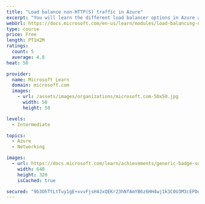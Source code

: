 ```yaml
---
title: "Load balance non-HTTP(S) traffic in Azure"
excerpt: "You will learn the different load balancer options in Azure and how to choose and implement the right Azure solution for non-HTTP(S) traffic."
webUrl: https://docs.microsoft.com/en-us/learn/modules/load-balancing-non-https-traffic-azure/
type: course
price: Free
length: PT1H2M
ratings:
  count: 5
  average: 4.8
heat: 50

provider:
  name: Microsoft Learn
  domain: microsoft.com
  images:
    - url: /assets/images/organizations/microsoft.com-50x50.jpg
      width: 50
      height: 50

levels:
  - Intermediate

topics:
  - Azure
  - Networking

images:
  - url: https://docs.microsoft.com/learn/achievements/generic-badge-social.png
    width: 640
    height: 320
    isCached: true

secured: "9b3OhTtLtTuy1gE+xvvFjsH4JxQEKr23hNfAmYB6z6HH4wj1k3C0U3M3cEPDqXyP4q2+O03F+0uqLqr1Lw93tU8IjiPJdddJXZC2Q/IJHeazUNIG1KUiJs4aRuta0hKL+X40zj+MoLONlf+oj6Rv57gxOStwsBGVQbzcf1Gf8UTw9S35nDQl1MeFf3CsxA+nrmOc8Fbutr6XPfNJ3c41C0xI5IT9XNApyDIjdUSDxvK+mM4WzFtjJTImMNP8PqWKQUrejlqKqNNIuumIkkHEDmX36Vw4QQ+iJeR/5lri6L+jt9lItaiK8BwUmiomw4UzZreP8bi6ONh82DgP/JDLW+w4L2ItRaqWIl6selT2EDyppJSDHSzcB7dOY4Jss1dZ/jtnENBIK3g9uaUUZ74Tvq5687cX0QdmE+RLCKbxV7g=;Fh88seSyUe9JtImQJ5auLg=="
---
```


